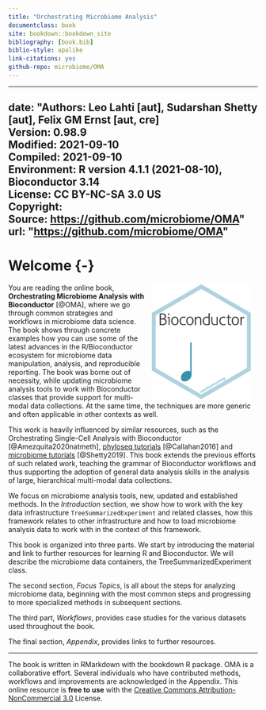 ```yaml
--- 
title: "Orchestrating Microbiome Analysis"
documentclass: book
site: bookdown::bookdown_site
bibliography: [book.bib]
biblio-style: apalike
link-citations: yes
github-repo: microbiome/OMA
---
```




---
date: "**Authors:** Leo Lahti [aut], Sudarshan Shetty [aut], Felix GM Ernst [aut, cre]<br/>
  **Version:** 0.98.9<br/>
  **Modified:** 2021-09-10<br/>
  **Compiled:** 2021-09-10<br/>
  **Environment:** R version 4.1.1 (2021-08-10), Bioconductor 3.14<br/>
  **License:** CC BY-NC-SA 3.0 US<br/>
  **Copyright:** <br/>
  **Source:** https://github.com/microbiome/OMA"
url: "https://github.com/microbiome/OMA"
---

# Welcome {-}


<a href="https://bioconductor.org"><img src="https://github.com/Bioconductor/BiocStickers/raw/master/Bioconductor/Bioconductor-serial.gif" width="200" alt="Bioconductor Sticker" align="right" style="margin: 0 1em 0 1em" /></a>


You are reading the online book, **Orchestrating Microbiome Analysis
with Bioconductor** [@OMA], where we go through common strategies and
workflows in microbiome data science. The book shows through concrete
examples how you can use some of the latest advances in the
R/Bioconductor ecosystem for microbiome data manipulation, analysis,
and reproducible reporting. The book was borne out of necessity, while
updating microbiome analysis tools to work with Bioconductor classes
that provide support for multi-modal data collections. At the same
time, the techniques are more generic and often applicable in other
contexts as well.

This work is heavily influenced by similar resources, such as the
Orchestrating Single-Cell Analysis with Bioconductor [@Amezquita2020natmeth],
[phyloseq tutorials](http://joey711.github.io/phyloseq/tutorials-index) [@Callahan2016] and
[microbiome tutorials](https://microbiome.github.io/tutorials/) [@Shetty2019].
This book extends the previous efforts of such related work, teaching the grammar
of Bioconductor workflows and thus supporting the
adoption of general data analysis skills in the analysis of large,
hierarchical multi-modal data collections.

We focus on microbiome analysis tools, new, updated and established methods.
In the *Introduction* section, we show how to work with the key data 
infrastructure `TreeSummarizedExperiment` and related classes, how this 
framework relates to other infrastructure and how to load microbiome analysis 
data to work with in the context of this framework.

This book is organized into three parts. We start by introducing the
material and link to further resources for learning R and
Bioconductor. We will describe the microbiome data containers, the
TreeSummarizedExperiment class.

The second section, *Focus Topics*, is all about the steps for analyzing
microbiome data, beginning with the most common steps and progressing to
more specialized methods in subsequent sections.

The third part, *Workflows*, provides case studies for the
various datasets used throughout the book.

The final section, *Appendix*, provides links to further resources.


--------------

The book is written in RMarkdown with the bookdown R package. OMA is a
collaborative effort. Several individuals who have contributed
methods, workflows and improvements are acknowledged in the Appendix.
This online resource is **free to use** with the
[Creative Commons Attribution-NonCommercial 3.0](https://creativecommons.org/licenses/by-nc/3.0/us/) License.




<script type="text/javascript">
// This block adds image to the front page
title=document.getElementById('header');
title.innerHTML = title.innerHTML + 

'<img src="https://user-images.githubusercontent.com/60338854/128359392\
-6feef8df-30e9-4ea0-ae3b-4bb619d746ed.png" alt="Microbiome" width="50%"/>' +

'<p style="font-size:12px">Figure source: Moreno-Indias <i>et al</i>. (2021) \
<a href="https://doi.org/10.3389/fmicb.2021.635781">Statistical and \
Machine Learning Techniques in Human Microbiome Studies: Contemporary \
Challenges and Solutions</a>. Frontiers in Microbiology 12:11.</p>'
</script>
